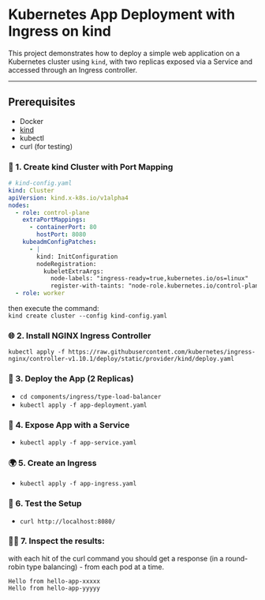 # Kubernetes App Deployment with Ingress on kind

This project demonstrates how to deploy a simple web application on a Kubernetes cluster using `kind`, with two replicas exposed via a Service and accessed through an Ingress controller.

---

## Prerequisites

- Docker
- [kind](https://kind.sigs.k8s.io/docs/user/quick-start/)
- kubectl
- curl (for testing)


### 🔧 1. Create kind Cluster with Port Mapping

```yaml
# kind-config.yaml
kind: Cluster
apiVersion: kind.x-k8s.io/v1alpha4
nodes:
  - role: control-plane
    extraPortMappings:
      - containerPort: 80
        hostPort: 8080
    kubeadmConfigPatches:
      - |
        kind: InitConfiguration
        nodeRegistration:
          kubeletExtraArgs:
            node-labels: "ingress-ready=true,kubernetes.io/os=linux"
            register-with-taints: "node-role.kubernetes.io/control-plane=:NoSchedule"
  - role: worker
```


then execute the command:<br> 
`kind create cluster --config kind-config.yaml`

### 🌐 2. Install NGINX Ingress Controller
`kubectl apply -f https://raw.githubusercontent.com/kubernetes/ingress-nginx/controller-v1.10.1/deploy/static/provider/kind/deploy.yaml`


### 🚀 3. Deploy the App (2 Replicas)
- `cd components/ingress/type-load-balancer`
- `kubectl apply -f app-deployment.yaml`

### 🔌 4. Expose App with a Service
 - `kubectl apply -f app-service.yaml`

 ### 🌍 5. Create an Ingress
 - `kubectl apply -f app-ingress.yaml`

### 🧪 6. Test the Setup
- `curl http://localhost:8080/`

### 🕵️‍♂️ 7. Inspect the results:
with each hit of the curl command you should get a response (in a round-robin type balancing) - from each pod at a time.

```
Hello from hello-app-xxxxx
Hello from hello-app-yyyyy
```
